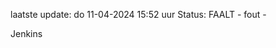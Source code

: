 laatste update: 
do 11-04-2024 15:52   uur 
Status: FAALT - fout - 
<div class="service R">Jenkins</div>